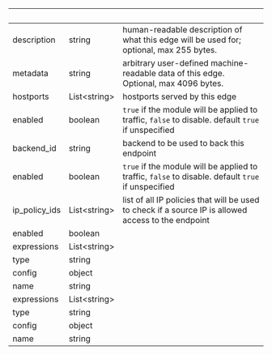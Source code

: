 <!-- Code generated for API Clients. DO NOT EDIT. -->

| &nbsp;        | &nbsp;             | &nbsp;                                                                                              |
| ------------- | ------------------ | --------------------------------------------------------------------------------------------------- |
| description   | string             | human-readable description of what this edge will be used for; optional, max 255 bytes.             |
| metadata      | string             | arbitrary user-defined machine-readable data of this edge. Optional, max 4096 bytes.                |
| hostports     | List&lt;string&gt; | hostports served by this edge                                                                       |
| enabled       | boolean            | `true` if the module will be applied to traffic, `false` to disable. default `true` if unspecified  |
| backend_id    | string             | backend to be used to back this endpoint                                                            |
| enabled       | boolean            | `true` if the module will be applied to traffic, `false` to disable. default `true` if unspecified  |
| ip_policy_ids | List&lt;string&gt; | list of all IP policies that will be used to check if a source IP is allowed access to the endpoint |
| enabled       | boolean            |                                                                                                     |
| expressions   | List&lt;string&gt; |                                                                                                     |
| type          | string             |                                                                                                     |
| config        | object             |                                                                                                     |
| name          | string             |                                                                                                     |
| expressions   | List&lt;string&gt; |                                                                                                     |
| type          | string             |                                                                                                     |
| config        | object             |                                                                                                     |
| name          | string             |                                                                                                     |
